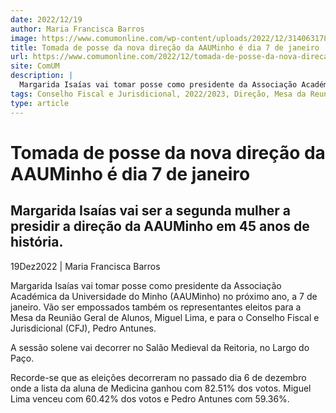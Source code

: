 ```yaml
---
date: 2022/12/19
author: Maria Francisca Barros
image: https://www.comumonline.com/wp-content/uploads/2022/12/314063178_9027201020639107_8210286556445903616_n-1.jpg
title: Tomada de posse da nova direção da AAUMinho é dia 7 de janeiro
url: https://www.comumonline.com/2022/12/tomada-de-posse-da-nova-direcao-da-aauminho-e-dia-7-de-janeiro/
site: ComUM
description: |
  Margarida Isaías vai tomar posse como presidente da Associação Académica da Universidade do Minho (AAUMinho) no próximo ano, a 7 de janeiro.
tags: Conselho Fiscal e Jurisdicional, 2022/2023, Direção, Mesa da Reunião Geral de Alunos, Margarida Isaías, Pedro Antunes, Miguel Lima, Tomada de Posse AAUMinho
type: article
---
```



# Tomada de posse da nova direção da AAUMinho é dia 7 de janeiro

## Margarida Isaías vai ser a segunda mulher a presidir a direção da AAUMinho em 45 anos de história.

19Dez2022 | Maria Francisca Barros

Margarida Isaías vai tomar posse como presidente da Associação Académica da Universidade do Minho (AAUMinho) no próximo ano, a 7 de janeiro. Vão ser empossados também os representantes eleitos para a Mesa da Reunião Geral de Alunos, Miguel Lima, e para o Conselho Fiscal e Jurisdicional (CFJ), Pedro Antunes.

A sessão solene vai decorrer no Salão Medieval da Reitoria, no Largo do Paço.

Recorde-se que as eleições decorreram no passado dia 6 de dezembro onde a lista da aluna de Medicina ganhou com 82.51% dos votos. Miguel Lima venceu com 60.42% dos votos e Pedro Antunes com 59.36%.
